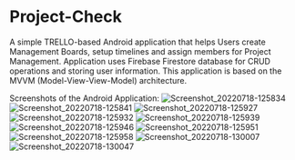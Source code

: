 # Project-Check

A simple TRELLO-based Android application that helps Users create Management Boards, setup timelines and assign members for Project Management. 
Application uses Firebase Firestore database for CRUD operations and storing user information. This application is based on the MVVM (Model-View-View-Model) architecture.

Screenshots of the Android Application:
![Screenshot_20220718-125834](https://user-images.githubusercontent.com/83175234/179574619-258600da-1a40-433c-a5a7-f76618843a95.jpg)
![Screenshot_20220718-125841](https://user-images.githubusercontent.com/83175234/179574639-d1b5add6-8ece-4c0f-8d3a-f22188ef79d0.jpg)
![Screenshot_20220718-125927](https://user-images.githubusercontent.com/83175234/179574669-f259b708-f0fa-4577-9b24-ca66ea7c1b2c.jpg)
![Screenshot_20220718-125932](https://user-images.githubusercontent.com/83175234/179574687-4030a5e0-f882-48e3-a906-2af86b22c673.jpg)
![Screenshot_20220718-125939](https://user-images.githubusercontent.com/83175234/179574711-9331066f-2c40-4ed7-94ac-e1f1d3324260.jpg)
![Screenshot_20220718-125946](https://user-images.githubusercontent.com/83175234/179574716-ef2d989e-5659-48a3-875b-09106d7290eb.jpg)
![Screenshot_20220718-125951](https://user-images.githubusercontent.com/83175234/179574734-5c159b8d-4900-42e3-9ee9-422279d54c90.jpg)
![Screenshot_20220718-125958](https://user-images.githubusercontent.com/83175234/179574760-e37f7013-5bf4-46a2-8cc0-c51313783a0e.jpg)
![Screenshot_20220718-130007](https://user-images.githubusercontent.com/83175234/179574777-3160086d-4f2f-4a46-a3c2-589482240e44.jpg)
![Screenshot_20220718-130047](https://user-images.githubusercontent.com/83175234/179574787-ac3019d0-efe6-483c-9b1a-1dc5e6fb1cd0.jpg)
